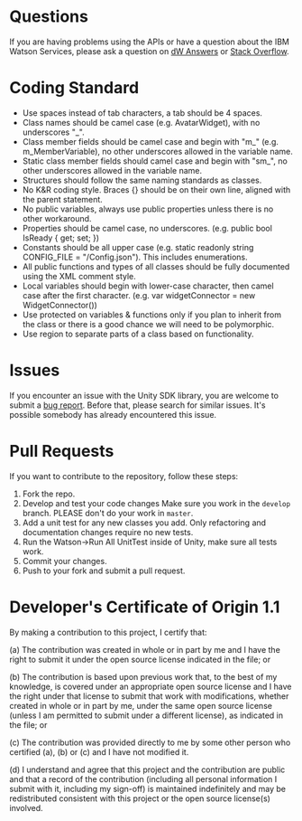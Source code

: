 # Questions

If you are having problems using the APIs or have a question about the IBM
Watson Services, please ask a question on
[dW Answers](https://developer.ibm.com/answers/questions/ask/?topics=watson)
or [Stack Overflow](http://stackoverflow.com/questions/ask?tags=ibm-watson).

# Coding Standard

* Use spaces instead of tab characters, a tab should be 4 spaces.
* Class names should be camel case (e.g. AvatarWidget), with no underscores "_".
* Class member fields should be camel case and begin with "m_" (e.g. m_MemberVariable), no other underscores allowed in the variable name.
* Static class member fields should camel case and begin with "sm_", no other underscores allowed in the variable name.
* Structures should follow the same naming standards as classes.
* No K&R coding style. Braces {} should be on their own line, aligned with the parent statement.
* No public variables, always use public properties unless there is no other workaround.
* Properties should be camel case, no underscores. (e.g. public bool IsReady { get; set; })
* Constants should be all upper case (e.g. static readonly string CONFIG_FILE = "/Config.json"). This includes enumerations.
* All public functions and types of all classes should be fully documented using the XML comment style.
* Local variables should begin with lower-case character, then camel case after the first character. (e.g. var widgetConnector = new WidgetConnector())
* Use protected on variables & functions only if you plan to inherit from the class or there is a good chance we will need to be polymorphic. 
* Use region to separate parts of a class based on functionality.
 
# Issues

If you encounter an issue with the Unity SDK library, you are welcome to submit
a [bug report](https://github.com/watson-developer-cloud/unity-sdk/issues).
Before that, please search for similar issues. It's possible somebody has
already encountered this issue.

# Pull Requests

If you want to contribute to the repository, follow these steps:

1. Fork the repo.
1. Develop and test your code changes Make sure you work in the `develop` branch. PLEASE don't do your work in `master`.
1. Add a unit test for any new classes you add. Only refactoring and documentation changes require no new tests.
1. Run the Watson->Run All UnitTest inside of Unity, make sure all tests work.
1. Commit your changes.
1. Push to your fork and submit a pull request.

# Developer's Certificate of Origin 1.1

By making a contribution to this project, I certify that:

(a) The contribution was created in whole or in part by me and I
   have the right to submit it under the open source license
   indicated in the file; or

(b) The contribution is based upon previous work that, to the best
   of my knowledge, is covered under an appropriate open source
   license and I have the right under that license to submit that
   work with modifications, whether created in whole or in part
   by me, under the same open source license (unless I am
   permitted to submit under a different license), as indicated
   in the file; or

(c) The contribution was provided directly to me by some other
   person who certified (a), (b) or (c) and I have not modified
   it.

(d) I understand and agree that this project and the contribution
   are public and that a record of the contribution (including all
   personal information I submit with it, including my sign-off) is
   maintained indefinitely and may be redistributed consistent with
   this project or the open source license(s) involved.
